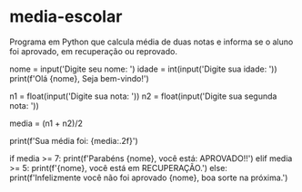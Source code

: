 # media-escolar
Programa em Python que calcula média de duas notas e informa se o aluno foi aprovado, em recuperação ou reprovado.

nome = input('Digite seu nome: ')
idade = int(input('Digite sua idade: '))
print(f'Olá {nome}, Seja bem-vindo!')

n1 = float(input('Digite sua nota: '))
n2 = float(input('Digite sua segunda nota: '))

media = (n1 + n2)/2

print(f'Sua média foi: {media:.2f}')

if media >= 7:
    print(f'Parabéns {nome}, você está: APROVADO!!')
elif media >= 5:
    print(f'{nome}, você está em RECUPERAÇÃO.')
else:
    print(f'Infelizmente você não foi aprovado {nome}, boa sorte na próxima.')
